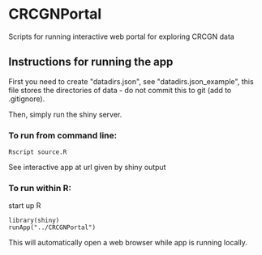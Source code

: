 # CRCGNPortal

Scripts for running interactive web portal for exploring CRCGN data

## Instructions for running the app

First you need to create "datadirs.json", see "datadirs.json\_example",
this file stores the directories of data - do not commit this to git (add to .gitignore).

Then, simply run the shiny server. 

### To run from command line:

```
Rscript source.R
```

See interactive app at url given by shiny output

### To run within R:
start up R
```
library(shiny)
runApp("../CRCGNPortal")
```

This will automatically open a web browser while app is running locally. 
